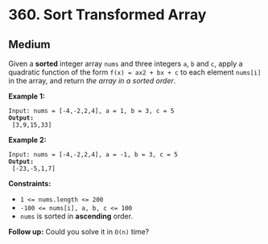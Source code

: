 # 360. Sort Transformed Array

## Medium



Given a **sorted** integer array `nums` and three integers `a`, `b` and `c`, apply a quadratic function of the form `f(x) = ax2 + bx + c` to each element `nums[i]` in the array, and return _the array in a sorted order_.

&#x20;

**Example 1:**

<pre><code>Input: nums = [-4,-2,2,4], a = 1, b = 3, c = 5
<strong>Output:
</strong> [3,9,15,33]
</code></pre>

**Example 2:**

<pre><code>Input: nums = [-4,-2,2,4], a = -1, b = 3, c = 5
<strong>Output:
</strong> [-23,-5,1,7]
</code></pre>

&#x20;

**Constraints:**

* `1 <= nums.length <= 200`
* `-100 <= nums[i], a, b, c <= 100`
* `nums` is sorted in **ascending** order.

&#x20;

**Follow up:** Could you solve it in `O(n)` time?
